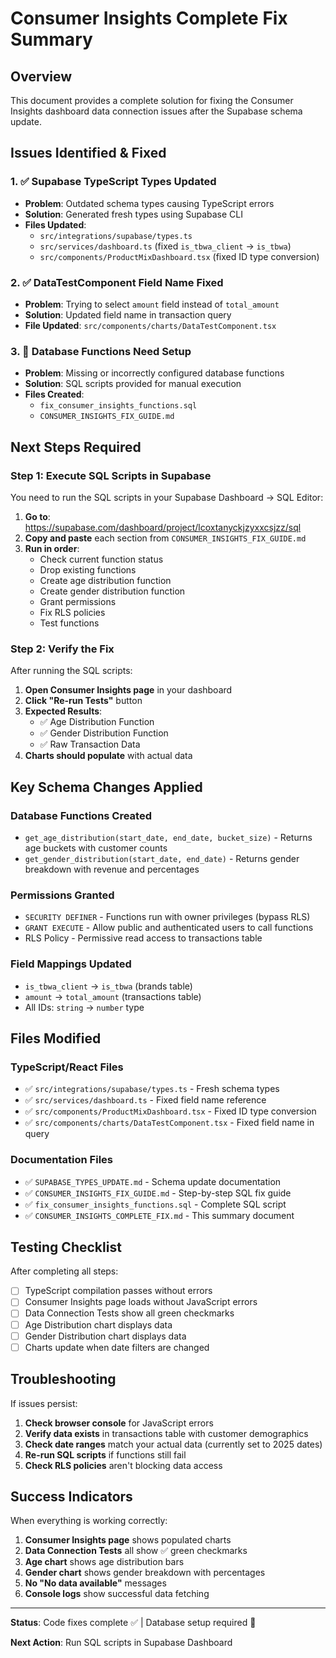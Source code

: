 # Consumer Insights Complete Fix Summary

## Overview
This document provides a complete solution for fixing the Consumer Insights dashboard data connection issues after the Supabase schema update.

## Issues Identified & Fixed

### 1. ✅ Supabase TypeScript Types Updated
- **Problem**: Outdated schema types causing TypeScript errors
- **Solution**: Generated fresh types using Supabase CLI
- **Files Updated**: 
  - `src/integrations/supabase/types.ts`
  - `src/services/dashboard.ts` (fixed `is_tbwa_client` → `is_tbwa`)
  - `src/components/ProductMixDashboard.tsx` (fixed ID type conversion)

### 2. ✅ DataTestComponent Field Name Fixed
- **Problem**: Trying to select `amount` field instead of `total_amount`
- **Solution**: Updated field name in transaction query
- **File Updated**: `src/components/charts/DataTestComponent.tsx`

### 3. 🔧 Database Functions Need Setup
- **Problem**: Missing or incorrectly configured database functions
- **Solution**: SQL scripts provided for manual execution
- **Files Created**: 
  - `fix_consumer_insights_functions.sql`
  - `CONSUMER_INSIGHTS_FIX_GUIDE.md`

## Next Steps Required

### Step 1: Execute SQL Scripts in Supabase
You need to run the SQL scripts in your Supabase Dashboard → SQL Editor:

1. **Go to**: https://supabase.com/dashboard/project/lcoxtanyckjzyxxcsjzz/sql
2. **Copy and paste** each section from `CONSUMER_INSIGHTS_FIX_GUIDE.md`
3. **Run in order**:
   - Check current function status
   - Drop existing functions
   - Create age distribution function
   - Create gender distribution function
   - Grant permissions
   - Fix RLS policies
   - Test functions

### Step 2: Verify the Fix
After running the SQL scripts:

1. **Open Consumer Insights page** in your dashboard
2. **Click "Re-run Tests"** button
3. **Expected Results**:
   - ✅ Age Distribution Function
   - ✅ Gender Distribution Function  
   - ✅ Raw Transaction Data
4. **Charts should populate** with actual data

## Key Schema Changes Applied

### Database Functions Created
- `get_age_distribution(start_date, end_date, bucket_size)` - Returns age buckets with customer counts
- `get_gender_distribution(start_date, end_date)` - Returns gender breakdown with revenue and percentages

### Permissions Granted
- `SECURITY DEFINER` - Functions run with owner privileges (bypass RLS)
- `GRANT EXECUTE` - Allow public and authenticated users to call functions
- RLS Policy - Permissive read access to transactions table

### Field Mappings Updated
- `is_tbwa_client` → `is_tbwa` (brands table)
- `amount` → `total_amount` (transactions table)
- All IDs: `string` → `number` type

## Files Modified

### TypeScript/React Files
- ✅ `src/integrations/supabase/types.ts` - Fresh schema types
- ✅ `src/services/dashboard.ts` - Fixed field name reference
- ✅ `src/components/ProductMixDashboard.tsx` - Fixed ID type conversion
- ✅ `src/components/charts/DataTestComponent.tsx` - Fixed field name in query

### Documentation Files
- ✅ `SUPABASE_TYPES_UPDATE.md` - Schema update documentation
- ✅ `CONSUMER_INSIGHTS_FIX_GUIDE.md` - Step-by-step SQL fix guide
- ✅ `fix_consumer_insights_functions.sql` - Complete SQL script
- ✅ `CONSUMER_INSIGHTS_COMPLETE_FIX.md` - This summary document

## Testing Checklist

After completing all steps:

- [ ] TypeScript compilation passes without errors
- [ ] Consumer Insights page loads without JavaScript errors
- [ ] Data Connection Tests show all green checkmarks
- [ ] Age Distribution chart displays data
- [ ] Gender Distribution chart displays data
- [ ] Charts update when date filters are changed

## Troubleshooting

If issues persist:

1. **Check browser console** for JavaScript errors
2. **Verify data exists** in transactions table with customer demographics
3. **Check date ranges** match your actual data (currently set to 2025 dates)
4. **Re-run SQL scripts** if functions still fail
5. **Check RLS policies** aren't blocking data access

## Success Indicators

When everything is working correctly:

1. **Consumer Insights page** shows populated charts
2. **Data Connection Tests** all show ✅ green checkmarks
3. **Age chart** shows age distribution bars
4. **Gender chart** shows gender breakdown with percentages
5. **No "No data available"** messages
6. **Console logs** show successful data fetching

---

**Status**: Code fixes complete ✅ | Database setup required 🔧

**Next Action**: Run SQL scripts in Supabase Dashboard
